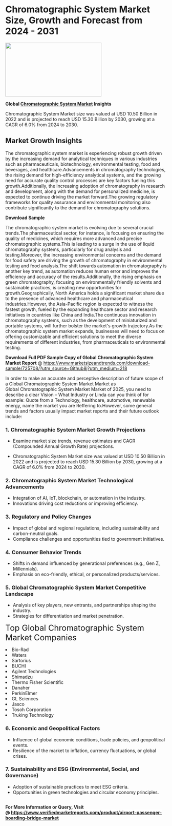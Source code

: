 <H1>Chromatographic System Market Size, Growth and Forecast from 2024 - 2031</H1><img class="aligncenter size-medium wp-image-584254" src="https://thirdeyenews.in/wp-content/uploads/2024/09/Global-Market-Research-300x168.jpeg" alt="" width="300" height="168" /><p><strong>Global&nbsp;<a href="https://www.marketsizeandtrends.com/download-sample/725708/?utm_source=Github8j?utm_medium=218">Chromatographic System Market</a> Insights</strong></p><p>Chromatographic System Market size was valued at USD 10.50 Billion in 2022 and is projected to reach USD 15.30 Billion by 2030, growing at a CAGR of 6.0% from 2024 to 2030.</p><p><h2>Market Growth Insights</h2> <p>The chromatographic system market is experiencing robust growth driven by the increasing demand for analytical techniques in various industries such as pharmaceuticals, biotechnology, environmental testing, food and beverages, and healthcare.Advancements in chromatography technologies, the rising demand for high-efficiency analytical systems, and the growing need for accurate quality control processes are key factors fueling this growth.Additionally, the increasing adoption of chromatography in research and development, along with the demand for personalized medicine, is expected to continue driving the market forward.The growing regulatory frameworks for quality assurance and environmental monitoring also contribute significantly to the demand for chromatography solutions.</p> <p><strong>Download Sample</strong></p> <p>The chromatographic system market is evolving due to several crucial trends.The pharmaceutical sector, for instance, is focusing on ensuring the quality of medicines, which requires more advanced and precise chromatographic systems.This is leading to a surge in the use of liquid chromatography systems, particularly for drug analysis and testing.Moreover, the increasing environmental concerns and the demand for food safety are driving the growth of chromatography in environmental testing and food analysis.The shift towards automation in chromatography is another key trend, as automation reduces human error and improves the efficiency and accuracy of the results.Additionally, the rising emphasis on green chromatography, focusing on environmentally friendly solvents and sustainable practices, is creating new opportunities for growth.Geographically, North America holds a significant market share due to the presence of advanced healthcare and pharmaceutical industries.However, the Asia-Pacific region is expected to witness the fastest growth, fueled by the expanding healthcare sector and research initiatives in countries like China and India.The continuous innovation in chromatography systems, such as the development of miniaturized and portable systems, will further bolster the market's growth trajectory.As the chromatographic system market expands, businesses will need to focus on offering customizable and efficient solutions to meet the diverse requirements of different industries, from pharmaceuticals to environmental testing.</p> <p><span class=""><strong>Download Full PDF Sample Copy of Global Chromatographic System Market Report</strong> @ <a href="https://www.marketsizeandtrends.com/download-sample/725708/?utm_source=Github8j?utm_medium=218" target="_blank">https://www.marketsizeandtrends.com/download-sample/725708/?utm_source=Github8j?utm_medium=218</a></span></p><p>In order to make an accurate and perceptive description of future scope of a Global&nbsp;Chromatographic System Market Market as Global&nbsp;Chromatographic System Market Market of 2025, you need to describe a clear Vision &ndash; What Industry or Linda can you think of for example: Quote from a Technology, healthcare, automotive, renewable energy, name the market you are Reffering to.However, some general trends and factors usually impact market reports and their future outlook include:</p><h3>1.&nbsp;<strong>Chromatographic System Market Growth Projections</strong></h3><ul><li>Examine market size trends, revenue estimates and CAGR (Compounded Annual Growth Rate) projections.</li><li><p>Chromatographic System Market size was valued at USD 10.50 Billion in 2022 and is projected to reach USD 15.30 Billion by 2030, growing at a CAGR of 6.0% from 2024 to 2030.</p></li></ul><h3>2.&nbsp;<strong>Chromatographic System Market Technological Advancements</strong></h3><ul><li>Integration of AI, IoT, blockchain, or automation in the industry.</li><li>Innovations driving cost reductions or improving efficiency.</li></ul><h3>3.&nbsp;<strong>Regulatory and Policy Changes</strong></h3><ul><li>Impact of global and regional regulations, including sustainability and carbon-neutral goals.</li><li>Compliance challenges and opportunities tied to government initiatives.</li></ul><h3>4.&nbsp;<strong>Consumer Behavior Trends</strong></h3><ul><li>Shifts in demand influenced by generational preferences (e.g., Gen Z, Millennials).</li><li>Emphasis on eco-friendly, ethical, or personalized products/services.</li></ul><h3>5.&nbsp;<strong>Global Chromatographic System Market Competitive Landscape</strong></h3><ul><li>Analysis of key players, new entrants, and partnerships shaping the industry.</li><li>Strategies for differentiation and market penetration.</li></ul><p data-pm-slice="1 1 []"><span style="color: inherit; font-family: inherit; font-size: 25px;">Top Global Chromatographic System Market Companies</span></p><div class="" data-test-id=""><p><li>Bio-Rad</li><li> Waters</li><li> Sartorius</li><li> BUCHI</li><li> Agilent Technologies</li><li> Shimadzu</li><li> Thermo Fisher Scientific</li><li> Danaher</li><li> PerkinElmer</li><li> GL Sciences</li><li> Jasco</li><li> Tosoh Corporation</li><li> Truking Technology</li></p></div><h3>6.&nbsp;<strong>Economic and Geopolitical Factors</strong></h3><ul><li>Influence of global economic conditions, trade policies, and geopolitical events.</li><li>Resilience of the market to inflation, currency fluctuations, or global crises.</li></ul><h3>7.&nbsp;<strong>Sustainability and ESG (Environmental, Social, and Governance)</strong></h3><ul><li>Adoption of sustainable practices to meet ESG criteria.</li><li>Opportunities in green technologies and circular economy principles.</li></ul><h2><strong style="font-size: 14px;">For More Information or Query, Visit @&nbsp;</strong><a style="background-color: #ffffff; font-size: 14px;" href="https://www.marketsizeandtrends.com/report/chromatographic-system-market/" target="_blank">https://www.verifiedmarketreports.com/product/airport-passenger-boarding-bridge-market</a></h2>